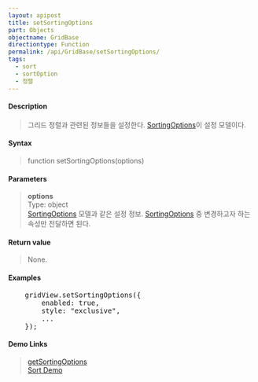 ```yaml
---
layout: apipost
title: setSortingOptions
part: Objects
objectname: GridBase
directiontype: Function
permalink: /api/GridBase/setSortingOptions/
tags:
  - sort
  - sortOption
  - 정렬
---
```



#### Description

> 그리드 정렬과 관련된 정보들을 설정한다. [SortingOptions](/api/types/SortingOptions/)이 설정 모델이다.

#### Syntax

> function setSortingOptions(options)

#### Parameters

> **options**  
> Type: object  
> [SortingOptions](/api/types/SortingOptions/) 모델과 같은 설정 정보. [SortingOptions](/api/types/SortingOptions/) 중 변경하고자 하는 속성만 전달하면 된다.    

#### Return value

> None.

#### Examples 

<pre class="prettyprint">
    gridView.setSortingOptions({
        enabled: true,
        style: "exclusive",
        ...
    });
</pre>

#### Demo Links
> [getSortingOptions](/api/GridBase/getSortingOptions)  
> [Sort Demo](http://demo.realgrid.com/Demo/ColumnSorting)